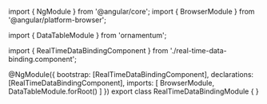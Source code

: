 import { NgModule } from '@angular/core';
import { BrowserModule } from '@angular/platform-browser';
  
import { DataTableModule } from 'ornamentum';
  
import { RealTimeDataBindingComponent } from './real-time-data-binding.component';

@NgModule({
 bootstrap: [RealTimeDataBindingComponent],
 declarations: [RealTimeDataBindingComponent],
 imports: [
    BrowserModule, 
    DataTableModule.forRoot()
  ]
})
export class RealTimeDataBindingModule {
}
